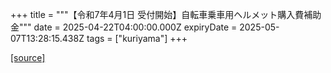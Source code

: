 +++
title = """【令和7年4月1日 受付開始】自転車乗車用ヘルメット購入費補助金"""
date = 2025-04-22T04:00:00.000Z
expiryDate = 2025-05-07T13:28:15.438Z
tags = ["kuriyama"]
+++


[[source]](https://www.town.kuriyama.hokkaido.jp/soshiki/44/29896.html)
